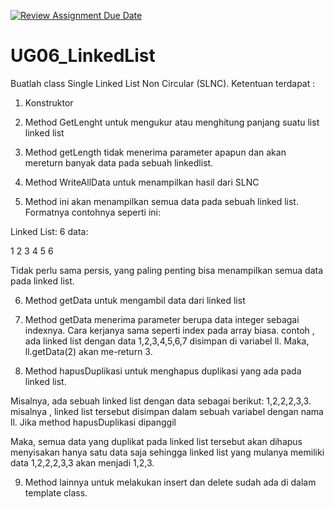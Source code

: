 [![Review Assignment Due Date](https://classroom.github.com/assets/deadline-readme-button-22041afd0340ce965d47ae6ef1cefeee28c7c493a6346c4f15d667ab976d596c.svg)](https://classroom.github.com/a/hh90meXL)
# UG06_LinkedList


Buatlah class Single Linked List Non Circular (SLNC). Ketentuan terdapat :
1. Konstruktor

2. Method GetLenght untuk mengukur atau menghitung panjang suatu list linked list

3. Method getLength tidak menerima parameter apapun dan akan mereturn banyak data pada sebuah linkedlist.

4. Method WriteAllData untuk menampilkan hasil dari SLNC

5. Method ini akan menampilkan semua data pada sebuah linked list. Formatnya contohnya seperti ini:

Linked List: 6 data: 

1 2 3 4 5 6

Tidak perlu sama persis, yang paling penting bisa menampilkan semua data pada linked list.

6. Method getData untuk mengambil data dari linked list

7. Method getData menerima parameter berupa data integer sebagai indexnya. Cara kerjanya sama seperti index pada array biasa. contoh , ada linked list dengan data 1,2,3,4,5,6,7 disimpan di variabel ll. Maka, ll.getData(2) akan me-return 3.

8. Method hapusDuplikasi untuk menghapus duplikasi yang ada pada linked list.

Misalnya, ada sebuah linked list dengan data sebagai berikut: 1,2,2,2,3,3. misalnya , linked list tersebut disimpan dalam sebuah variabel dengan nama ll. Jika method hapusDuplikasi dipanggil

Maka, semua data yang duplikat pada linked list tersebut akan dihapus menyisakan hanya satu data saja sehingga linked list yang mulanya memiliki data 1,2,2,2,3,3 akan menjadi 1,2,3. 

9. Method lainnya untuk melakukan insert dan delete sudah ada di dalam template class.



